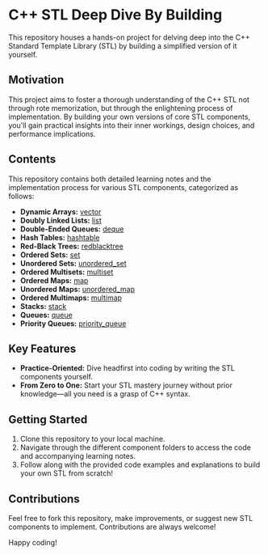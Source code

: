 # C++ STL Deep Dive By Building

This repository houses a hands-on project for delving deep into the C++ Standard Template Library (STL) by building a simplified version of it yourself.

## Motivation

This project aims to foster a thorough understanding of the C++ STL not through rote memorization, but through the enlightening process of implementation. By building your own versions of core STL components, you'll gain practical insights into their inner workings, design choices, and performance implications.

## Contents

This repository contains both detailed learning notes and the implementation process for various STL components, categorized as follows:

- **Dynamic Arrays:** [vector](./vector/vecor.md)
- **Doubly Linked Lists:** [list](./list/list.md)
- **Double-Ended Queues:** [deque](./deque/deque.md)
- **Hash Tables:** [hashtable](./hashtable/hashtable.md)
- **Red-Black Trees:** [redblacktree](./redblacktree/redblacktree.md)
- **Ordered Sets:** [set](./set/set.md)
- **Unordered Sets:** [unordered_set](./unordered_set/unordered_set.md)
- **Ordered Multisets:** [multiset](./multiset)
- **Ordered Maps:** [map](./map)
- **Unordered Maps:** [unordered_map](./unordered_map)
- **Ordered Multimaps:** [multimap](./multimap)
- **Stacks:** [stack](./stack)
- **Queues:** [queue](./queue)
- **Priority Queues:** [priority_queue](./priority_queue)

## Key Features

* **Practice-Oriented:** Dive headfirst into coding by writing the STL components yourself.
* **From Zero to One:**  Start your STL mastery journey without prior knowledge—all you need is a grasp of C++ syntax. 

## Getting Started

1. Clone this repository to your local machine.
2. Navigate through the different component folders to access the code and accompanying learning notes.
3. Follow along with the provided code examples and explanations to build your own STL from scratch!

## Contributions

Feel free to fork this repository, make improvements, or suggest new STL components to implement.  Contributions are always welcome! 

Happy coding!
